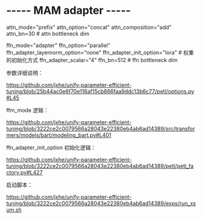 






# ----- MAM adapter -----
attn_mode="prefix"
attn_option="concat"
attn_composition="add"
attn_bn=30  # attn bottleneck dim

ffn_mode="adapter"
ffn_option="parallel"
ffn_adapter_layernorm_option="none"
ffn_adapter_init_option="lora"   # 权重的初始化方式
ffn_adapter_scalar="4"
ffn_bn=512 # ffn bottleneck dim



参数详细说明：

https://github.com/jxhe/unify-parameter-efficient-tuning/blob/25b44ac0e6f70e116af15cb866faa9ddc13b6c77/petl/options.py#L45


ffm_mode 逻辑： 

https://github.com/jxhe/unify-parameter-efficient-tuning/blob/3222ce2c0079566a28043e22380eb4ab6ad14389/src/transformers/models/bart/modeling_bart.py#L401


ffn_adapter_init_option 初始化逻辑：

https://github.com/jxhe/unify-parameter-efficient-tuning/blob/3222ce2c0079566a28043e22380eb4ab6ad14389/petl/petl_factory.py#L427



启动脚本：

https://github.com/jxhe/unify-parameter-efficient-tuning/blob/3222ce2c0079566a28043e22380eb4ab6ad14389/exps/run_xsum.sh








